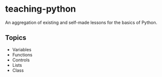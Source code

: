 # teaching-python
An aggregation of existing and self-made lessons for the basics of Python.

## Topics
* Variables
* Functions
* Controls
* Lists
* Class
